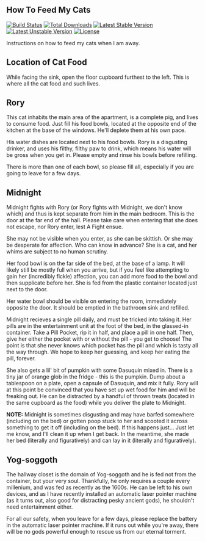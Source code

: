 ## How To Feed My Cats

[![Build Status](https://travis-ci.org/laravel/framework.svg)](https://travis-ci.org/laravel/framework)
[![Total Downloads](https://poser.pugx.org/laravel/framework/downloads.svg)](https://packagist.org/packages/laravel/framework)
[![Latest Stable Version](https://poser.pugx.org/laravel/framework/v/stable.svg)](https://packagist.org/packages/laravel/framework)
[![Latest Unstable Version](https://poser.pugx.org/laravel/framework/v/unstable.svg)](https://packagist.org/packages/laravel/framework)
[![License](https://poser.pugx.org/laravel/framework/license.svg)](https://packagist.org/packages/laravel/framework)

Instructions on how to feed my cats when I am away.

## Location of Cat Food

While facing the sink, open the floor cupboard furthest to the left.  This is where all the cat food and such lives.

## Rory

This cat inhabits the main area of the apartment, is a complete pig, and lives to consume food.  Just fill his food bowls, located at the opposite end of the kitchen at the base of the windows.  He'll deplete them at his own pace.

His water dishes are located next to his food bowls.  Rory is a disgusting drinker, and uses his filthy, filthy paw to drink, which means his water will be gross when you get in.  Please empty and rinse his bowls before refilling.

There is more than one of each bowl, so please fill all, especially if you are going to leave for a few days.

## Midnight

Midnight fights with Rory (or Rory fights with Midnight, we don't know which) and thus is kept separate from him in the main bedroom.  This is the door at the far end of the hall.  Please take care when entering that she does not escape, nor Rory enter, lest A Fight ensue.

She may not be visible when you enter, as she can be skittish.  Or she may be desperate for affection.  Who can know in advance?  She is a cat, and her whims are subject to no human scrutiny.

Her food bowl is on the far side of the bed, at the base of a lamp.  It will likely still be mostly full when you arrive, but if you feel like attempting to gain her (incredibly fickle) affection, you can add more food to the bowl and then supplicate before her.  She is fed from the plastic container located just next to the door.

Her water bowl should be visible on entering the room, immediately opposite the door.  It should be emptied in the bathroom sink and refilled.

Midnight recieves a single pill daily, and must be tricked into taking it.  Her pills are in the entertainment unit at the foot of the bed, in the glassed-in container.  Take a Pill Pocket, rip it in half, and place a pill in one half.  Then, give her either the pocket with or without the pill - you get to choose!  The point is that she never knows which pocket has the pill and which is tasty all the way through.  We hope to keep her guessing, and keep her eating the pill, forever.

She also gets a lil' bit of pumpkin with some Dasuquin mixed in.  There is a tiny jar of orange glob in the fridge - this is the pumpkin.  Dump about a tablespoon on a plate, open a capsule of Dasuquin, and mix it fully.  Rory will at this point be convinced that you have set up wet food for him and will be freaking out.  He can be distracted by a handful of thrown treats (located in the same cupboard as the food) while you deliver the plate to Midnight.

**NOTE:** Midnight is sometimes disgusting and may have barfed somewhere (including on the bed) or gotten poop stuck to her and scooted it across something to get it off (including on the bed).  If this happens just... Just let me know, and I'll clean it up when I get back.  In the meantime, she made her bed (literally and figuratively) and can lay in it (literally and figuratively).

## Yog-soggoth

The hallway closet is the domain of Yog-soggoth and he is fed not from the container, but your very soul.  Thankfully, he only requires a couple every millenium, and was fed as recently as the 1600s.  He can be left to his own devices, and as I have recently installed an automatic laser pointer machine (as it turns out, also good for distracting pesky ancient gods), he shouldn't need entertainment either.

For all our safety, when you leave for a few days, please replace the battery in the automatic laser pointer machine.  If it runs out while you're away, there will be no gods powerful enough to rescue us from our eternal torment.
